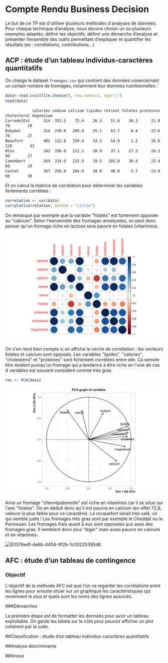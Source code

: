 # Compte Rendu Business Decision

Le but de ce TP est d'utiliser plusieurs méthodes d'analyses de données.
Pour chaque technique d’analyse, nous devons choisir un ou plusieurs exemples adaptés, définir les objectifs, définir une démarche d’analyse et présenter l’ensemble des outils permettant d’expliquer et quantifier les résultats (ex : corrélations, contributions…)

## ACP : étude d’un tableau individus-caractères quantitatifs

On charge le dataset `fromages.csv` qui contient des données conercernant un certain nombre de fromages, notamment leur données nutritionnelles : 

```R
data<-read.csv2(file.choose(), row.names=1, sep=";") 
head(data)
```

```
            calories sodium calcium lipides retinol folates proteines cholesterol magnesium
CarredelEst      314  353.5    72.6    26.3    51.6    30.3      21.0          70        20
Babybel          314  238.0   209.8    25.1    63.7     6.4      22.6          70        27
Beaufort         401  112.0   259.4    33.3    54.9     1.2      26.6         120        41
Bleu             342  336.0   211.1    28.9    37.1    27.5      20.2          90        27
Camembert        264  314.0   215.9    19.5   103.0    36.4      23.4          60        20
Cantal           367  256.0   264.0    28.8    48.8     5.7      23.0          90        30
```

Et on calcul la matrice de corrélation pour déterminer les variables fortements corrélées : 

```R
correlation <- cor(data)
corrplot(correlation, method = "circle")
```

On remarque par exemple que la variable "folates" est fortement opposée au "calcium". Selon l'eensemble des fromages annalysées, on peut donc penser qu'un fromage riche en lactose sera pauvre en folates (vitamines).

![](./images/c6717721-ea20-4ce6-95ea-785fbc513d95.png)

On s'en rend bien compte si on affiche le cercle de corrélation : les vecteurs folates et calcium sont opposés. Les variables "lipides", "calories", "cholesterol" et "proteines" sont fortement corrélées entre elle. Ca semvle être évident puisqu'un fromage qui a tendance à être riche en l'une de ces 4 variables est souvent considéré comme très gras.

```R
res <- PCA(data)
```



![6f419fb8-5d63-47cf-89ed-8eee6f891a2e](images/6f419fb8-5d63-47cf-89ed-8eee6f891a2e.png)

Ainsi un fromage "chevrepatemolle" est riche en vitamines car il se situe sur l'axe "folates". On en déduit donc qu'il est pauvre en calcium (en effet 72,8, valeure la plus faible pour ce caractère). Le rocquefort serait très salé, ce qui semble juste ! Les fromages très gras sont par exemple le Cheddat ou le Parmesan. Les fromages frais quant à eux sont opposées aux axes des fromages gras. Il semblent donc plus "léger" mais aussi pauvre en calcium et en vitamines.

![63376edf-de6b-4458-9f2b-1c00225395d6](/Users/FRANCOIS/PycharmProjects/ig2i-la3-business-decision/images/63376edf-de6b-4458-9f2b-1c00225395d6.png)

## AFC : étude d’un tableau de contingence

### Objectif
L'objectif de la méthode AFC est que l'on va regarder les corrélations entre les lignes pour ensuite situer sur un graphique les caractéristiques qui reviennent le plus et quels sont les noms des lignes associés.

###Démarches

La première étape est de formatter les données pour avoir un tableau exploitable.
On garde les labels sur le côté pour pouvoir afficher un plot cohérent par la suite.



##Classification : étude d’un tableau individus-caractères quantitatifs

##Analyse discriminante

##Anova
